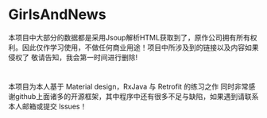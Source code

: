 # GirlsAndNews
本项目中大部分的数据都是采用Jsoup解析HTML获取到了，原作公司拥有所有权利。因此仅作学习使用，不做任何商业用途！项目中所涉及到的链接以及内容如果侵权了 敬请告知，我会第一时间进行删除!
#
本项目为本人基于 Material design，RxJava 与 Retrofit 的练习之作 同时非常感谢github上面诸多的开源框架，其中程序中还有很多不足与缺陷，如果遇到请联系本人邮箱或提交 lssues！
